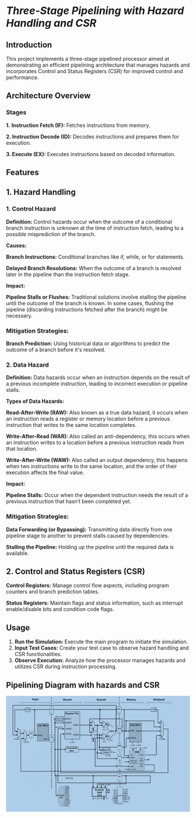 # *Three-Stage Pipelining with Hazard Handling and CSR*

## Introduction
This project implements a three-stage pipelined processor aimed at demonstrating an efficient pipelining architecture that manages hazards and incorporates Control and Status Registers (CSR) for improved control and performance.

## Architecture Overview

### Stages
**1.** **Instruction Fetch (IF):** Fetches instructions from memory.

**2. Instruction Decode (ID):** Decodes instructions and prepares them for execution.

**3. Execute (EX):** Executes instructions based on decoded information.

## Features
## 1. **Hazard Handling**

### 1. Control Hazard

**Definition:** Control hazards occur when the outcome of a conditional branch instruction is unknown at the time of instruction fetch, leading to a possible misprediction of the branch.

**Causes:**

**Branch Instructions:** Conditional branches like if, while, or for statements.

**Delayed Branch Resolutions:** When the outcome of a branch is resolved later in the pipeline than the instruction fetch stage.

**Impact:**

**Pipeline Stalls or Flushes:** Traditional solutions involve stalling the pipeline until the outcome of the branch is known. In some cases, flushing the pipeline (discarding instructions fetched after the branch) might be necessary.

### **Mitigation Strategies:**

**Branch Prediction:** Using historical data or algorithms to predict the outcome of a branch before it's resolved.


### 2. Data Hazard

**Definition:** Data hazards occur when an instruction depends on the result of a previous incomplete instruction, leading to incorrect execution or pipeline stalls.

**Types of Data Hazards:**

**Read-After-Write (RAW):** Also known as a true data hazard, it occurs when an instruction reads a register or memory location before a previous instruction that writes to the same location completes.

**Write-After-Read (WAR):** Also called an anti-dependency, this occurs when an instruction writes to a location before a previous instruction reads from that location.

**Write-After-Write (WAW):** Also called an output dependency, this happens when two instructions write to the same location, and the order of their execution affects the final value.

**Impact:**

**Pipeline Stalls:** Occur when the dependent instruction needs the result of a previous instruction that hasn’t been completed yet.

### **Mitigation Strategies:**

**Data Forwarding (or Bypassing):** Transmitting data directly from one pipeline stage to another to prevent stalls caused by dependencies.

**Stalling the Pipeline:** Holding up the pipeline until the required data is available.

## 2. **Control and Status Registers (CSR)**

**Control Registers:** Manage control flow aspects, including program counters and branch prediction tables.

**Status Registers:** Maintain flags and status information, such as interrupt enable/disable bits and condition code flags.

## Usage
1. **Run the Simulation:** Execute the main program to initiate the simulation.
2. **Input Test Cases:** Create your test case to observe hazard handling and CSR functionalities.
3. **Observe Execution:** Analyze how the processor manages hazards and utilizes CSR during instruction processing.

## Pipelining Diagram with hazards and CSR 
![Three-Stage Pipelining](images/pipeline_diagram.jpg)

